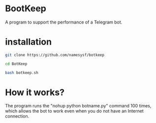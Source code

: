 # BootKeep
A program to support the performance of a Telegram bot.


# installation

```bash
git clone https://github.com/namesysf/botkeep
```
```bash
cd BotKeep
```
```bash
bash botkeep.sh
```


# How it works?
The program runs the "nohup python botname.py" command 100 times, which allows the bot to work even when you do not have an Internet connection.
